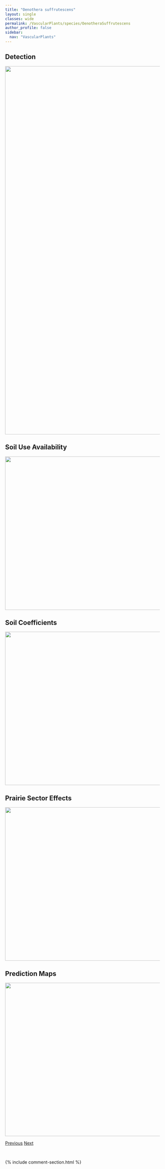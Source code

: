 ```yaml
---
title: "Oenothera suffrutescens"
layout: single
classes: wide
permalink: /VascularPlants/species/OenotheraSuffrutescens
author_profile: false
sidebar:
  nav: "VascularPlants"
---
```


<h2>Detection</h2>

<a href="https://drive.google.com/uc?export=view&id=15qpn-DAL2dlGj_cDvDm-MajXwjTQTYLK">
<img src="https://drive.google.com/uc?export=view&id=15qpn-DAL2dlGj_cDvDm-MajXwjTQTYLK" height = "1200" width = "800">
</a>


<h2>Soil Use Availability</h2>

<a href="https://drive.google.com/uc?export=view&id=1Uvy9rokrcV_vGet-HronAFnEPUKVFilz">
<img src="https://drive.google.com/uc?export=view&id=1Uvy9rokrcV_vGet-HronAFnEPUKVFilz" height = "500" width = "1000">
</a>


<h2>Soil Coefficients</h2>

<a href="https://drive.google.com/uc?export=view&id=1OTWrwK2nolS5roCpxky4eH1MgkDKcebs">
<img src="https://drive.google.com/uc?export=view&id=1OTWrwK2nolS5roCpxky4eH1MgkDKcebs" height = "500" width = "1000">
</a>


<h2>Prairie Sector Effects</h2>

<a href="https://drive.google.com/uc?export=view&id=12lMWNANVZpWDLPquDKuJbJIYKZ4qx946">
<img src="https://drive.google.com/uc?export=view&id=12lMWNANVZpWDLPquDKuJbJIYKZ4qx946" height = "500" width = "1000">
</a>


<h2>Prediction Maps</h2>

<a href="https://drive.google.com/uc?export=view&id=1O8e1eOp0HoxQQHwYqka1tr-9c7C8Jd8A">
<img src="https://drive.google.com/uc?export=view&id=1O8e1eOp0HoxQQHwYqka1tr-9c7C8Jd8A" height = "500" width = "1000">
</a>


<a href="/DevelopmentWebsite/VascularPlants/species/OenotheraSerrulata" class="pagination--pager" title="Oenothera serrulata">Previous</a> <a href="/DevelopmentWebsite/VascularPlants/species/OnobrychisViciifolia" class="pagination--pager" title="Onobrychis viciifolia">Next</a>

<p>&nbsp;</p>

{% include comment-section.html %}
